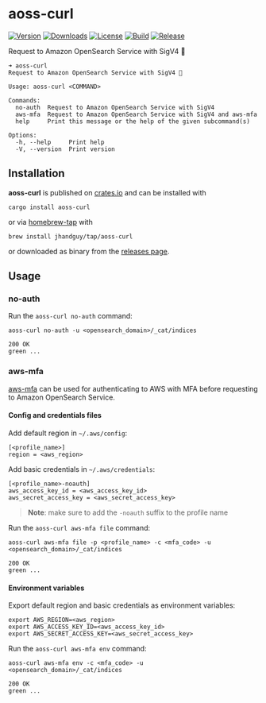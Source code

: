 # aoss-curl

[![Version](https://img.shields.io/crates/v/aoss-curl)](https://crates.io/crates/aoss-curl)
[![Downloads](https://img.shields.io/crates/d/aoss-curl)](https://crates.io/crates/aoss-curl)
[![License](https://img.shields.io/crates/l/aoss-curl)](LICENSE)
[![Build](https://img.shields.io/github/actions/workflow/status/jhandguy/aoss-curl/ci.yaml)](https://github.com/jhandguy/aoss-curl/actions/workflows/ci.yaml)
[![Release](https://img.shields.io/github/actions/workflow/status/jhandguy/aoss-curl/cd.yaml?label=release)](https://github.com/jhandguy/aoss-curl/actions/workflows/cd.yaml)

Request to Amazon OpenSearch Service with SigV4 🔏

```shell
➜ aoss-curl
Request to Amazon OpenSearch Service with SigV4 🔏

Usage: aoss-curl <COMMAND>

Commands:
  no-auth  Request to Amazon OpenSearch Service with SigV4
  aws-mfa  Request to Amazon OpenSearch Service with SigV4 and aws-mfa
  help     Print this message or the help of the given subcommand(s)

Options:
  -h, --help     Print help
  -V, --version  Print version
```

## Installation

**aoss-curl** is published on [crates.io](https://crates.io/crates/aoss-curl) and can be installed with

```shell
cargo install aoss-curl
```

or via [homebrew-tap](https://github.com/jhandguy/homebrew-tap) with

```shell
brew install jhandguy/tap/aoss-curl
```

or downloaded as binary from the [releases page](https://github.com/jhandguy/aoss-curl/releases).

## Usage

### no-auth

Run the `aoss-curl no-auth` command:
```shell
aoss-curl no-auth -u <opensearch_domain>/_cat/indices
```
```text
200 OK
green ...
```

### aws-mfa

[aws-mfa](https://github.com/jhandguy/aws-mfa) can be used for authenticating to AWS with MFA before requesting to Amazon OpenSearch Service.

#### Config and credentials files

Add default region in `~/.aws/config`:
```text
[<profile_name>]
region = <aws_region>
```

Add basic credentials in `~/.aws/credentials`:

```text
[<profile_name>-noauth]
aws_access_key_id = <aws_access_key_id>
aws_secret_access_key = <aws_secret_access_key>
```

> **Note**: make sure to add the `-noauth` suffix to the profile name

Run the `aoss-curl aws-mfa file` command:
```shell
aoss-curl aws-mfa file -p <profile_name> -c <mfa_code> -u <opensearch_domain>/_cat/indices
```
```text
200 OK
green ...
```

#### Environment variables

Export default region and basic credentials as environment variables:

```shell
export AWS_REGION=<aws_region>
export AWS_ACCESS_KEY_ID=<aws_access_key_id>
export AWS_SECRET_ACCESS_KEY=<aws_secret_access_key>
```

Run the `aoss-curl aws-mfa env` command:
```shell
aoss-curl aws-mfa env -c <mfa_code> -u <opensearch_domain>/_cat/indices
```
```text
200 OK
green ...
```
